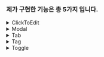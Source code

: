 ### 제가 구현한 기능은 총 5가지 입니다.

<details>
  <summary>ClickToEdit</summary>
  
  <img src="https://user-images.githubusercontent.com/74212632/153619774-1afb9098-ce41-4620-9d5f-a2ac84d73433.gif">

 * 이름과 나이를 input박스에 적으면 정리된 문장으로 Return됩니다. usestate에 저장된 `e.target.value`를 보여줍니다. 
 
</details>


<details>
  <summary>Modal</summary>
  
  <img src="https://user-images.githubusercontent.com/74212632/153616658-5d56f2af-125c-4fc0-9bc2-0f14ba18528e.gif">
 
 * 오픈버튼 클릭 시, 모달창이 띄어주는 순서로 작동됩니다. 이슈로는 모달창 삭제버튼이 아닌 모달창 클릭 시, 모달창이 꺼지는 현상이 발생했습니다. 이유는 해당 태그만이 클릭 이벤트를 감지하는 것이 아니라 태그를 감싸고 있는 부모 태그들도 클릭 이벤트를 인식하고 반응하는 버블업 현상이 때문이라고 판단되었습니다. 해결책으로는 `event.stopPropagation()`을 사용하여 상위요소로 해당 이벤트를 전달하지 않고 자신만 이벤트를 감지하도록 적용하여 모달창을 눌렀을 때 이벤트가 발생하는 문제를 해결했습니다. 모달창 회색 배경을 클릭할 경우도 모달창이 꺼지는 상태를 추후 개선해야할 문제라고 생각합니다.

</details>


<details>
  <summary>Tab</summary>
  
  <img src="https://user-images.githubusercontent.com/74212632/153618773-e3d57f7e-bc6e-40dc-96c5-624a077abbc8.gif">

* Tab 이름과 관련 문구를 배열로 정의하고 map 메서드를 적용했습니다. 이벤트 발생시 핸들러로 전달된 index번호와 map메서드로 탐색한 index번호의 동일함을 판단해 해당 value값을 나타냈습니다. 이슈로는 3개의 Tab위치가 고정되지 않아 각가의 Tab을 클릭 할 경우, 위치가 고정되지 않고 움직이는 현상이 발생했습니다. 이를 해결하기위해 flex-grow를 사용해서 균일한 공간을 배정할 수 있었습니다.
</details>



<details>
  <summary>Tag</summary>
  
  <img src="https://user-images.githubusercontent.com/74212632/153699294-978d45fb-725a-4e1f-ab39-6107ee635c1c.gif">

  *  map함수의 index를 받아 클릭된 인덱스 정보를 활용해서 태그를 추가, 삭제를 시킬 수 있게 구현했습니다. input box에 map으로 같은 단어는 넣을 수 없게 alert기능을 추가했습니다.  

</details>



<details>
  <summary>Toggle</summary>
  
  <img src="https://user-images.githubusercontent.com/74212632/153618799-ca98fd10-b7ee-4e28-a3c5-4633cfd9281b.gif">
  
  *라이브러리 없는 구현은 처음 이었습니다. usestate상태 변화를 통해서 태그 className을 삼항연산자를 사용해 변경해주면서 토글 스위치 움직임을 구현했습니다. CSS의 `transition`과 `linear-gradien`를 사용하여 자연스럽게 색이 채워지는 모습을 구현했습니다.
</details>



